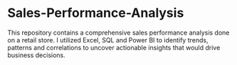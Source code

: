 # Sales-Performance-Analysis
This repository contains a comprehensive sales performance analysis done on a retail store. I utilized Excel, SQL and Power BI to identify trends, patterns and correlations to uncover actionable insights that would drive business decisions.
